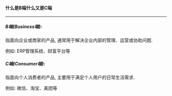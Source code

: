 #### 什么是B端什么又是C端

---

##### B端(Business端): 

指面向企业或商家的产品, 通常用于解决企业内部的管理、运营或协助问题.

例如: ERP管理系统、财富平台等

##### C端(Consumer端): 

指面向个人消费者的产品, 主要用于满足个人用户的日常生活需求.

例如: 微信、淘宝、美团等